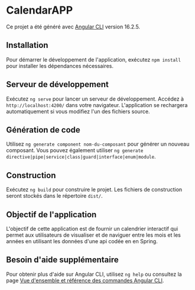 # CalendarAPP

Ce projet a été généré avec [Angular CLI](https://github.com/angular/angular-cli) version 16.2.5.

## Installation

Pour démarrer le développement de l'application, exécutez `npm install` pour installer les dépendances nécessaires.

## Serveur de développement

Exécutez `ng serve` pour lancer un serveur de développement. Accédez à `http://localhost:4200/` dans votre navigateur. L'application se rechargera automatiquement si vous modifiez l'un des fichiers source.

## Génération de code

Utilisez `ng generate component nom-du-composant` pour générer un nouveau composant. Vous pouvez également utiliser `ng generate directive|pipe|service|class|guard|interface|enum|module`.

## Construction

Exécutez `ng build` pour construire le projet. Les fichiers de construction seront stockés dans le répertoire `dist/`.

## Objectif de l'application

L'objectif de cette application est de fournir un calendrier interactif qui permet aux utilisateurs de visualiser et de naviguer entre les mois et les années en utilisant les données d'une api codée en en Spring.

## Besoin d'aide supplémentaire

Pour obtenir plus d'aide sur Angular CLI, utilisez `ng help` ou consultez la page [Vue d'ensemble et référence des commandes Angular CLI](https://angular.io/cli).
